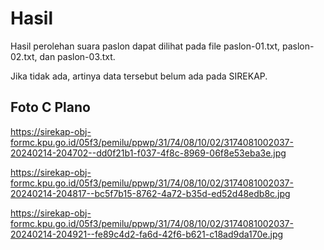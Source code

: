 # Hasil

Hasil perolehan suara paslon dapat dilihat pada file paslon-01.txt, paslon-02.txt, dan paslon-03.txt.

Jika tidak ada, artinya data tersebut belum ada pada SIREKAP.

## Foto C Plano

https://sirekap-obj-formc.kpu.go.id/05f3/pemilu/ppwp/31/74/08/10/02/3174081002037-20240214-204702--dd0f21b1-f037-4f8c-8969-06f8e53eba3e.jpg

https://sirekap-obj-formc.kpu.go.id/05f3/pemilu/ppwp/31/74/08/10/02/3174081002037-20240214-204817--bc5f7b15-8762-4a72-b35d-ed52d48edb8c.jpg

https://sirekap-obj-formc.kpu.go.id/05f3/pemilu/ppwp/31/74/08/10/02/3174081002037-20240214-204921--fe89c4d2-fa6d-42f6-b621-c18ad9da170e.jpg
